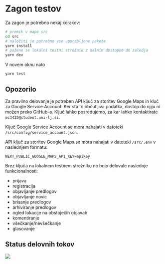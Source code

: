 # Zagon testov

Za zagon je potrebno nekaj korakov:

```bash
# premik v mapo src
cd src
# naložiti je potrebno vse uporabljene pakete
yarn install
# požene se lokalni testni strežnik z delnim dostopom do zaledja
yarn dev
```

V novem oknu nato

```
yarn test
```

## Opozorilo

Za pravilno delovanje je potreben API ključ za storitev Google Maps in kluč za Google Service Account. Ker sta to občutljiva podatka, dostop do njiju ni možen preko GitHub-a. Ključ lahko posredujemo, za kar lahko kontaktirate `mc3432@student.uni-lj.si`.

Ključ Google Service Account se mora nahajati v datoteki `/src/config/service_account.json`.

API ključ za storitev Google Maps se mora nahajati v datoteki `/src/.env` v naslednjem formatu:
```
NEXT_PUBLIC_GOOGLE_MAPS_API_KEY=apikey
```

Brez ključa na lokalnem testnem strežniku ne bojo delovale naslednje funkcionalnosti:
- prijava
- registracija
- objavljanje predlogov
- objavljanje novic
- brisanje predlogov
- arhiviranje predlogov
- ogled lokacije na obstoječih objavah
- komentiranje
- všečkanje/nevšečkanje
- glasovanje

## Status delovnih tokov

![](https://github.com/tpo-2020-2021/CI-CD/workflows/Neprekinjena%20integracija/badge.svg)